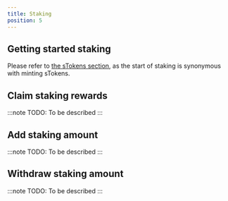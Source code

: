 ```yaml
---
title: Staking
position: 5
---
```


## Getting started staking

Please refer to [the sTokens section](./stokens/erc721-tokens-minting.md), as the start of staking is synonymous with minting sTokens.

## Claim staking rewards

:::note
TODO: To be described
:::

## Add staking amount

:::note
TODO: To be described
:::

## Withdraw staking amount

:::note
TODO: To be described
:::

